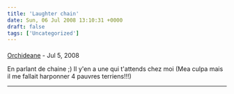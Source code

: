 ```yaml
---
title: 'Laughter chain'
date: Sun, 06 Jul 2008 13:10:31 +0000
draft: false
tags: ['Uncategorized']
---
```



#### 
[Orchideane](http://orchideane.wordpress.com/ "sarah.sabe@gmail.com") - <time datetime="2008-07-11 14:33:11">Jul 5, 2008</time>

En parlant de chaine ;) Il y'en a une qui t'attends chez moi (Mea culpa mais il me fallait harponner 4 pauvres terriens!!!)
<hr />
